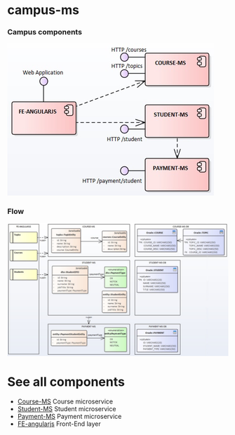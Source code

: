 # campus-ms

### Campus components

![UML Model](./doc/components2.jpg)

### Flow

![UML Model](./doc/all-layers.jpg)


# See all components
* [Course-MS](campus-course-ms/readme.md) Course microservice
* [Student-MS](campus-student-ms/readme.md) Student microservice
* [Payment-MS](campus-payment-ms/readme.md) Payment microservice
* [FE-angularjs](https://github.com/ermalaliraj/campus-angularjs) Front-End layer